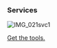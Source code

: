 
### Services

 ![IMG_021svc1](https://github.com/user-attachments/assets/e303af78-a633-46fd-9c29-d1416a85fb6c)

[Get the tools.](https://www.linkedin.com/company/treadmill-consulting)

